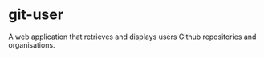 # git-user
A web application that retrieves and displays users Github repositories and organisations.
